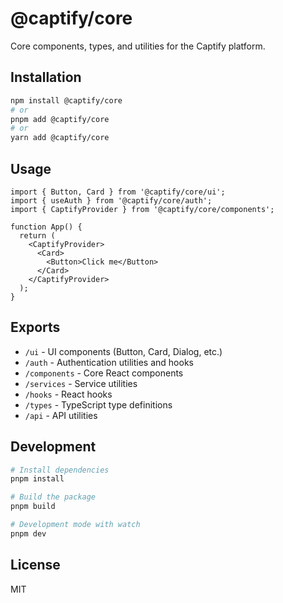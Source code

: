# @captify/core

Core components, types, and utilities for the Captify platform.

## Installation

```bash
npm install @captify/core
# or
pnpm add @captify/core
# or
yarn add @captify/core
```

## Usage

```tsx
import { Button, Card } from '@captify/core/ui';
import { useAuth } from '@captify/core/auth';
import { CaptifyProvider } from '@captify/core/components';

function App() {
  return (
    <CaptifyProvider>
      <Card>
        <Button>Click me</Button>
      </Card>
    </CaptifyProvider>
  );
}
```

## Exports

- `/ui` - UI components (Button, Card, Dialog, etc.)
- `/auth` - Authentication utilities and hooks
- `/components` - Core React components
- `/services` - Service utilities
- `/hooks` - React hooks
- `/types` - TypeScript type definitions
- `/api` - API utilities

## Development

```bash
# Install dependencies
pnpm install

# Build the package
pnpm build

# Development mode with watch
pnpm dev
```

## License

MIT